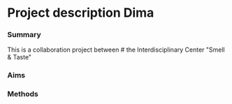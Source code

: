 


# Project description Dima

### Summary
 This is a collaboration project between # the Interdisciplinary Center "Smell & Taste"
### Aims

### Methods  
<!--stackedit_data:
eyJoaXN0b3J5IjpbNTk2MTk4NTIzLC0xNzY5MzIxMDgsLTcxND
YxOTc1Ml19
-->